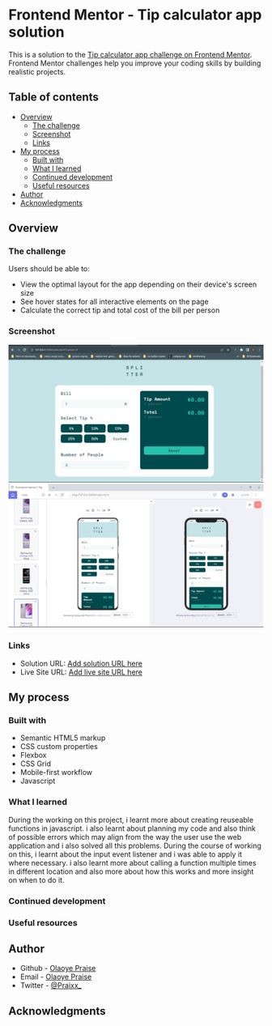 # Frontend Mentor - Tip calculator app solution

This is a solution to the [Tip calculator app challenge on Frontend Mentor](https://www.frontendmentor.io/challenges/tip-calculator-app-ugJNGbJUX). Frontend Mentor challenges help you improve your coding skills by building realistic projects.

## Table of contents

- [Overview](#overview)
  - [The challenge](#the-challenge)
  - [Screenshot](#screenshot)
  - [Links](#links)
- [My process](#my-process)
  - [Built with](#built-with)
  - [What I learned](#what-i-learned)
  - [Continued development](#continued-development)
  - [Useful resources](#useful-resources)
- [Author](#author)
- [Acknowledgments](#acknowledgments)


## Overview

### The challenge

Users should be able to:

- View the optimal layout for the app depending on their device's screen size
- See hover states for all interactive elements on the page
- Calculate the correct tip and total cost of the bill per person

### Screenshot
![Alt text](screenshot/Screenshot1.jpg)
![Alt text](screenshot/Screenshot2.jpg)

### Links

- Solution URL: [Add solution URL here](https://wondrous-melomakarona-31913a.netlify.app/)
- Live Site URL: [Add live site URL here](https://github.com/Praixx/tip-calculator-app-main)

## My process

### Built with

- Semantic HTML5 markup
- CSS custom properties
- Flexbox
- CSS Grid
- Mobile-first workflow
- Javascript



### What I learned

During the working on this project, i learnt more about creating reuseable functions in javascript. i also learnt about planning my code and also think of possible errors which may align from the way the user use the web application and i also solved all this problems. During the course of working on this, i learnt about the input event listener and i was able to apply it where necessary. i also learnt more about calling a function multiple times in different location and also more about how this works and more insight on when to do it.



### Continued development


### Useful resources


## Author

- Github - [Olaoye Praise](https://github.com/Praixx)
- Email - [Olaoye Praise](praix1y@gmail.com)
- Twitter - [@Praixx_](https://www.twitter.com/Praixx_)


## Acknowledgments

